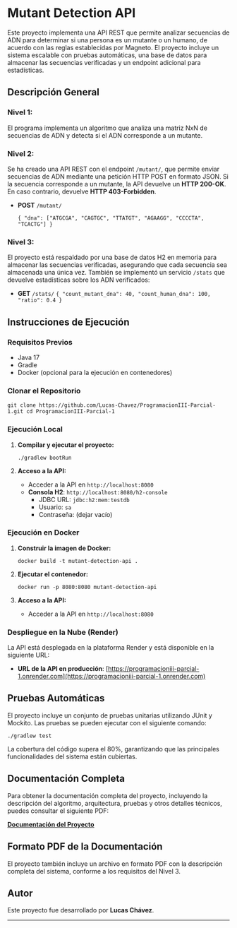 # **Mutant Detection API**

Este proyecto implementa una API REST que permite analizar secuencias de ADN para determinar si una persona es un mutante o un humano, de acuerdo con las reglas establecidas por Magneto. El proyecto incluye un sistema escalable con pruebas automáticas, una base de datos para almacenar las secuencias verificadas y un endpoint adicional para estadísticas.

## **Descripción General**

### **Nivel 1**:

El programa implementa un algoritmo que analiza una matriz NxN de secuencias de ADN y detecta si el ADN corresponde a un mutante.

### **Nivel 2**:

Se ha creado una API REST con el endpoint `/mutant/`, que permite enviar secuencias de ADN mediante una petición HTTP POST en formato JSON. Si la secuencia corresponde a un mutante, la API devuelve un **HTTP 200-OK**. En caso contrario, devuelve **HTTP 403-Forbidden**.

-   **POST** `/mutant/`

    `{
      "dna": ["ATGCGA", "CAGTGC", "TTATGT", "AGAAGG", "CCCCTA", "TCACTG"]
    }`


### **Nivel 3**:

El proyecto está respaldado por una base de datos H2 en memoria para almacenar las secuencias verificadas, asegurando que cada secuencia sea almacenada una única vez. También se implementó un servicio `/stats` que devuelve estadísticas sobre los ADN verificados:

-   **GET** `/stats/`
    `{
      "count_mutant_dna": 40,
      "count_human_dna": 100,
      "ratio": 0.4
    }`


## **Instrucciones de Ejecución**

### **Requisitos Previos**

-   Java 17
-   Gradle
-   Docker (opcional para la ejecución en contenedores)

### **Clonar el Repositorio**
`git clone https://github.com/Lucas-Chavez/ProgramacionIII-Parcial-1.git
cd ProgramacionIII-Parcial-1`

### **Ejecución Local**

1.  **Compilar y ejecutar el proyecto:**

    `./gradlew bootRun`

2.  **Acceso a la API:**

    -   Acceder a la API en `http://localhost:8080`
    -   **Consola H2**: `http://localhost:8080/h2-console`
        -   JDBC URL: `jdbc:h2:mem:testdb`
        -   Usuario: `sa`
        -   Contraseña: (dejar vacío)

### **Ejecución en Docker**

1.  **Construir la imagen de Docker:**

    `docker build -t mutant-detection-api .`

2.  **Ejecutar el contenedor:**

    `docker run -p 8080:8080 mutant-detection-api`

3.  **Acceso a la API:**

    -   Acceder a la API en `http://localhost:8080`

### **Despliegue en la Nube (Render)**

La API está desplegada en la plataforma Render y está disponible en la siguiente URL:

-   **URL de la API en producción**: [https://programacioniii-parcial-1.onrender.com](https://programacioniii-parcial-1.onrender.com)

## **Pruebas Automáticas**

El proyecto incluye un conjunto de pruebas unitarias utilizando JUnit y Mockito. Las pruebas se pueden ejecutar con el siguiente comando:

`./gradlew test`

La cobertura del código supera el 80%, garantizando que las principales funcionalidades del sistema están cubiertas.

## **Documentación Completa**

Para obtener la documentación completa del proyecto, incluyendo la descripción del algoritmo, arquitectura, pruebas y otros detalles técnicos, puedes consultar el siguiente PDF:

[**Documentación del Proyecto**](https://github.com/Lucas-Chavez/ProgramacionIII-Parcial-1/raw/main/docs/documentacion-proyecto.pdf)

## **Formato PDF de la Documentación**

El proyecto también incluye un archivo en formato PDF con la descripción completa del sistema, conforme a los requisitos del Nivel 3.

## **Autor**

Este proyecto fue desarrollado por **Lucas Chávez**.

----------